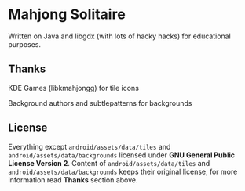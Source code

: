 Mahjong Solitaire
========

Written on Java and libgdx (with lots of hacky hacks) for educational purposes.

Thanks
--------

KDE Games (libkmahjongg) for tile icons

Background authors and subtlepatterns for backgrounds

License
--------

Everything except `android/assets/data/tiles` and `android/assets/data/backgrounds` licensed under **GNU General Public License Version 2**. Content of `android/assets/data/tiles` and `android/assets/data/backgrounds` keeps their original license, for more information read **Thanks** section above.
